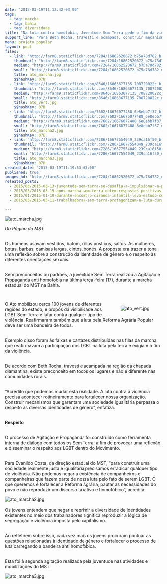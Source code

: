```yaml
---
date: "2015-03-19T11:12:42-03:00"
tags:
  - tag: marcha
  - tag: bahia
  - tag: diversidade
title: "Na luta contra homofobia, Juventude Sem Terra pede o fim da violência"
support_line: "Para Beth Rocha, travesti e acampada, construir mecanismos que garantam uma sociedade igualitária perpassa o respeito às diversas identidades."
menu: projeto popular
layout: post
files:
  - link: "http://farm8.staticflickr.com/7284/16862520672_b75a78d782_b.jpg"
    thumbnail: "http://farm8.staticflickr.com/7284/16862520672_b75a78d782_t.jpg"
    medium: "http://farm8.staticflickr.com/7284/16862520672_b75a78d782_z.jpg"
    small: "http://farm8.staticflickr.com/7284/16862520672_b75a78d782_n.jpg"
    title: ato_marcha.jpg
    $$hashKey: 078
  - link: "http://farm9.staticflickr.com/8646/16863677135_708720022c_b.jpg"
    thumbnail: "http://farm9.staticflickr.com/8646/16863677135_708720022c_t.jpg"
    medium: "http://farm9.staticflickr.com/8646/16863677135_708720022c_z.jpg"
    small: "http://farm9.staticflickr.com/8646/16863677135_708720022c_n.jpg"
    title: ato_vert.jpg
    $$hashKey: 07B
  - link: "http://farm8.staticflickr.com/7602/16676077488_6e8ebb7f37_b.jpg"
    thumbnail: "http://farm8.staticflickr.com/7602/16676077488_6e8ebb7f37_t.jpg"
    medium: "http://farm8.staticflickr.com/7602/16676077488_6e8ebb7f37_z.jpg"
    small: "http://farm8.staticflickr.com/7602/16676077488_6e8ebb7f37_n.jpg"
    title: ato_marcha2.jpg
    $$hashKey: 07E
  - link: "http://farm8.staticflickr.com/7286/16677554049_239ca16f50_b.jpg"
    thumbnail: "http://farm8.staticflickr.com/7286/16677554049_239ca16f50_t.jpg"
    medium: "http://farm8.staticflickr.com/7286/16677554049_239ca16f50_z.jpg"
    small: "http://farm8.staticflickr.com/7286/16677554049_239ca16f50_n.jpg"
    title: ato_marcha3.jpg
    $$hashKey: 07H
created_date: "2015-03-19T11:19:53-03:00"
published: true
images_hd: "http://farm8.staticflickr.com/7284/16862520672_b75a78d782_n.jpg"
releated_posts:
  - 2015/03/2015-03-13-juventude-sem-terra-se-desafia-a-impulsionar-a-participacao-na-luta-pela-reforma-agraria.md
  - 2015/03/2015-03-19-apos-marcha-sem-terra-obtem-respostas-positivas-do-governo-da-bahia.md
  - 2015/01/2015-01-19-durante-encontro-ciranda-infantil-leva-estudo-cultura-e-diversao-aos-sem-terrinha.md
  - 2015/03/2015-03-11-trabalhadoras-sem-terra-protagonizam-a-luta-durante-marcha-do-mst-na-bahia.md

---
```

<p><img alt="ato_marcha.jpg" src="http://farm8.staticflickr.com/7284/16862520672_b75a78d782_b.jpg" /></p>

<p><em>Da P&aacute;gina do MST</em></p>

<p><br />
Os homens usavam vestidos, batom, c&iacute;lios posti&ccedil;os, saltos. As mulheres, botas, barbas, camisas largas, cintos, bon&eacute;s. A proposta era trazer a tona uma reflex&atilde;o sobre a constru&ccedil;&atilde;o da identidade de g&ecirc;nero e o respeito &agrave;s diferentes orienta&ccedil;&otilde;es sexuais.</p>

<p><br />
Sem preconceitos ou padr&otilde;es, a juventude Sem Terra realizou a Agita&ccedil;&atilde;o e Propaganda anti homofobia na &uacute;ltima ter&ccedil;a-feira (17), durante a marcha estadual do MST na Bahia.</p>

<p>&nbsp;</p>

<figure class="image" style="float:right"><img alt="ato_vert.jpg" src="http://farm9.staticflickr.com/8646/16863677135_708720022c_b.jpg" />
<figcaption></figcaption>
</figure>

<p>O Ato mobilizou cerca 100 jovens de diferentes regi&otilde;es do estado, e prop&ocirc;s d&aacute; visibilidade aos LGBT Sem Terra e lutar contra qualquer tipo de viol&ecirc;ncia. Reafirmaram tamb&eacute;m que a luta pela Reforma Agr&aacute;ria Popular deve ser uma bandeira de todos.</p>

<p><br />
Exemplo disso foram &agrave;s faixas e cartazes distribu&iacute;das nas filas da marcha que reafirmavam a participa&ccedil;&atilde;o dos LGBT na luta pela terra e exigiam o fim da viol&ecirc;ncia.</p>

<p><br />
De acordo com Beth Rocha, travesti e acampada na regi&atilde;o da chapada diamantina, existe preconceito em todos os lugares e n&atilde;o &eacute; diferente nas comunidades rurais.</p>

<p><br />
&ldquo;Acredito que podemos mudar esta realidade. A luta contra a viol&ecirc;ncia precisa acontecer rotineiramente para fortalecer nossa organiza&ccedil;&atilde;o. Construir mecanismos que garantam uma sociedade igualit&aacute;ria perpassa o respeito &agrave;s diversas identidades de g&ecirc;nero&rdquo;, enfatiza.</p>

<p><br />
<strong>Respeito</strong></p>

<p><br />
O processo de Agita&ccedil;&atilde;o e Propaganda foi constru&iacute;do como ferramenta interna de di&aacute;logo com todos os Sem Terra, a fim de provocar uma reflex&atilde;o e disseminar o respeito aos LGBT dentro do Movimento.</p>

<p><br />
Para Evanildo Costa, da dire&ccedil;&atilde;o estadual do MST, &ldquo;para construir uma sociedade realmente justa e igualit&aacute;ria precisamos erradicar qualquer tipo de viol&ecirc;ncia. N&atilde;o podemos negar a exist&ecirc;ncia de companheiros e companheiras que fazem parte de nossa luta pelo fato de serem LGBT. O que queremos &eacute; fortalecer a Reforma Agr&aacute;ria, pautar as necessidades do povo e n&atilde;o reproduzir um discurso taxativo e homof&oacute;bico&rdquo;, acredita.</p>

<p><img alt="ato_marcha2.jpg" src="http://farm8.staticflickr.com/7602/16676077488_6e8ebb7f37_b.jpg" /><br />
<br />
Os jovens entendem que negar e reprimir a diversidade de identidades existentes no meio dos trabalhadores significa reproduzir a l&oacute;gica de segrega&ccedil;&atilde;o e viol&ecirc;ncia imposta pelo capitalismo.</p>

<p><br />
Ao refletirem sobre isso, cada vez mais os jovens procuram pontuar as quest&otilde;es relacionadas &agrave; identidade de g&ecirc;nero e fortalecer o processo de luta carregando a bandeira anti homof&oacute;bica.</p>

<p><br />
Esta foi &agrave; segunda agita&ccedil;&atilde;o realizada pela juventude nas atividades e mobiliza&ccedil;&otilde;es do MST.</p>

<p><img alt="ato_marcha3.jpg" src="http://farm8.staticflickr.com/7286/16677554049_239ca16f50_b.jpg" /></p>
